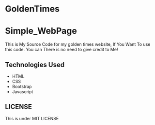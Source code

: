 # GoldenTimes


# Simple_WebPage

This is My Source Code for my golden times website, If You Want To use this code. You can There is no need to give credit to Me!

## Technologies Used

- HTML
- CSS
- Bootstrap
- Javascript

## LICENSE

This is under MIT LICENSE